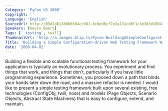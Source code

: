 ```yaml
---
Category: 'PyCon US 2009'
Copyright: ''
Language: 'English'
SourceUrl: http://05d2db1380b6504cc981-8cbed8cf7e3a131cd8f1c3e383d10041.r93.cf2.rackcdn.com/pycon-us-2009/1851_building-a-simple-configuration-driven-web-testing-framework-with-twill.mp4
Speakers: [Kevin Boers]
Tags: [' testing', twill]
ThumbnailUrl: 'http://a.images.blip.tv/Pycon-BuildingASimpleConfigurationdrivenWebTestingFrameworkWith294-915.jpg'
Title: 'Building a Simple Configuration-driven Web Testing Framework With Twill'
date: '2009-04-02'
---
```

Building a flexible and scalable functional testing framework for your application is typically an evolutionary process. You experiment and find things that work, and things that don't, particularly if you have little programming experience. Sometimes, you proceed down a path that binds your hands later down the road, and a massive refactor is needed. I would like to present a simple testing framework built upon several existing, free technologies (ConfigObj, twill, nose) and models (Page Objects, Scenario Objects, Abstract State Machines) that is easy to configure, extend, and maintain. 
